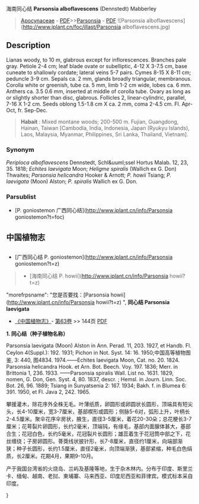 海南同心结 **Parsonsia alboflavescens** (Dennstedt) Mabberley

> [Apocynaceae](http://www.iplant.cn/info/Apocynaceae?t=foc) - [PDF](http://www.iplant.cn/foc/pdf/Apocynaceae.pdf)>>[Parsonsia](http://www.iplant.cn/info/Parsonsia?t=foc) - [PDF](http://www.iplant.cn/foc/pdf/Parsonsia.pdf)
![Parsonsia alboflavescens](http://www.iplant.cn/foc/illast/Parsonsia alboflavescens.jpg)

## Description

Lianas woody, to 10 m, glabrous except for inflorescences. Branches pale gray. Petiole 2-4 cm; leaf blade ovate or subelliptic, 4-12 X 3-7.5 cm, base cuneate to shallowly cordate; lateral veins 5-7 pairs. Cymes 8-15 X 8-11 cm; peduncle 3-9 cm. Sepals ca. 2 mm, glands broadly triangular, membranous. Corolla white or greenish, tube ca. 5 mm, limb 1-2 cm wide, lobes ca. 6 mm. Anthers ca. 3.5 0.6 mm, inserted at middle of corolla tube. Ovary as long as or slightly shorter than disc, glabrous. Follicles 2, linear-cylindric, parallel, 7-16 X  1-2 cm. Seeds oblong 1.5-1.8 cm X ca. 2 mm, coma 2-4.5 cm. Fl. Apr-Oct, fr. Sep-Dec.

> **Habait** : 
> Mixed montane woods; 200-500 m. Fujian, Guangdong, Hainan, Taiwan [Cambodia, India, Indonesia, Japan (Ryukyu Islands), Laos, Malaysia, Myanmar, Philippines, Sri Lanka, Thailand, Vietnam].

### Synonym
*Periploca alboflavescens* Dennstedt, Schl&amp;uuml;ssel Hortus Malab. 12, 23, 35. 1818; *Echites laevigata* Moon; *Heligme spiralis* (Wallich ex G. Don) Thwaites; *Parsonsia helicandra* Hooker & Arnott; *P. howii* Tsiang; *P. laevigata* (Moon) Alston; *P. spiralis* Wallich ex G. Don.

### Parsublist

* [P.  goniostemon  广西同心结](http://www.iplant.cn/info/Parsonsia goniostemon?t=foc)

## 中国植物志

## 
* [广西同心结  P.  goniostemon](http://www.iplant.cn/info/Parsonsia goniostemon?t=z)
> * [海南同心结  P.  howii](http://www.iplant.cn/info/Parsonsia howii?t=z)

  "morefrpsname": "您是否要找：<span class='spantxt'>[Parsonsia howii](http://www.iplant.cn/info/Parsonsia howii?t=z)  ",
**同心结 Parsonsia laevigata**

* [《中国植物志》](http://www.iplant.cn/frps)- [第63卷](http://www.iplant.cn/frps/vol/63) >> 144页 [PDF](http://www.iplant.cn/frps/pdf/63/144.pdf)

**1. 同心结（种子植物名称）**

Parsonsia laevigata (Moon) Alston in Ann. Perad. 11, 203. 1927, et Handb. Fl. Ceylon 4(Suppl.): 192. 1931; Pichon in Not. Syst. 14: 16. 1950;中国高等植物图鉴, 3: 440, 图4834. 1974.——Echites laevigata Moon, Cat. no. 20. 1824. Parsonsia helicandra Hook. et Arn. Bot. Beech. Voy. 197. 1836; Merr. in Brittonia 1, 236. 1933. ——Parsonsia spiralis Wall. List no. 1631. 1829, nomen, G. Don, Gen. Syst. 4, 80. 1837, descr. ; Hemsl. in Journ. Linn. Soc. Bot. 26, 96. 1889; Tsiang in Sunyatsenia 2: 167. 1934; Bakh. f. in Blumea 6: 391. 1950, et Fl. Java 2, 242. 1965.

攀援灌木，除花序外全株无毛。叶薄纸质，卵圆形或卵圆状长圆形，顶端具有短尖头，长4-10厘米，宽3-7厘米，基部楔形或圆形；侧脉5-6对，弧形上升，叶柄长2-4.5厘米。聚伞花序伞房状，腋生，直径3-5厘米，着花20-30朵；总花梗长3-7厘米；花萼裂片卵圆形，长约2毫米，顶端钝，有缘毛，基部内面腺体甚大，基部合生；花冠白色，长约5毫米，花冠裂片长圆形；雄蕊着生于花冠筒中部之下，花丝缠绕；子房卵圆形。蓇葖线状披针形，长7-8厘米，直径约1厘米，向端部渐狭；种子长圆形，长约1.5厘米，直径2毫米，向顶端渐狭，基部紧缩，种毛白色绢质，长2厘米。花期4月，果期9-10月。

产于我国台湾省的火烧岛、兰屿及基隆等地，生于杂木林内。分布于印度、斯里兰卡、缅甸、越南、老挝、柬埔寨、马来西亚、印度尼西亚和菲律宾。模式标本采自印度。

}